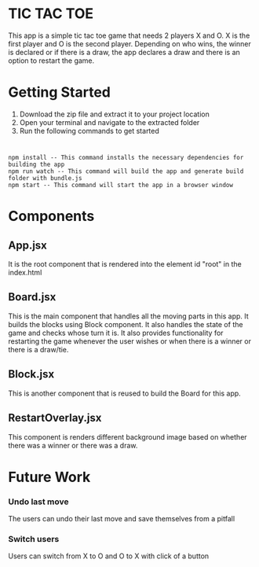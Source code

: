 TIC TAC TOE
===================================

This app is a simple tic tac toe game that needs 2 players X and O. X is the first player and O is the second player. Depending on who wins, the winner is declared or if there is a draw, the app declares a draw and there is an option to restart the game.

Getting Started
==================

1. Download the zip file and extract it to your project location
2. Open your terminal and navigate to the extracted folder
3. Run the following commands to get started
#
	npm install -- This command installs the necessary dependencies for  building the app
	npm run watch -- This command will build the app and generate build folder with bundle.js
	npm start -- This command will start the app in a browser window


Components
==================

## App.jsx 
It is the root component that is rendered into the element id "root" in the index.html

## Board.jsx
This is the main component that handles all the moving parts in this app. It builds the blocks using Block component. It also handles the state of the game and checks whose turn it is. It also provides functionality for restarting the game whenever the user wishes or when there is a winner or there is a draw/tie.

## Block.jsx
This is another component that is reused to build the Board for this app.

## RestartOverlay.jsx
This component is renders different background image based on whether there was a winner or there was a draw.

Future Work
==================

### Undo last move
The users can undo their last move and save themselves from a pitfall
### Switch users
Users can switch from X to O and O to X with click of a button



